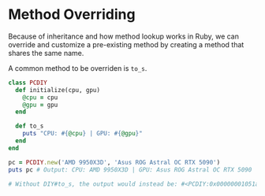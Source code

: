 # Method Overriding
Because of inheritance and how method lookup works in Ruby, we can override and customize a pre-existing method by creating a method that shares the same name. 

A common method to be overriden is `to_s`.

```ruby
class PCDIY
  def initialize(cpu, gpu)
    @cpu = cpu
    @gpu = gpu
  end

  def to_s
    puts "CPU: #{@cpu} | GPU: #{@gpu}"
  end
end

pc = PCDIY.new('AMD 9950X3D', 'Asus ROG Astral OC RTX 5090')
puts pc # Output: CPU: AMD 9950X3D | GPU: Asus ROG Astral OC RTX 5090

# Without DIY#to_s, the output would instead be: #<PCDIY:0x00000001051a2510>
```
